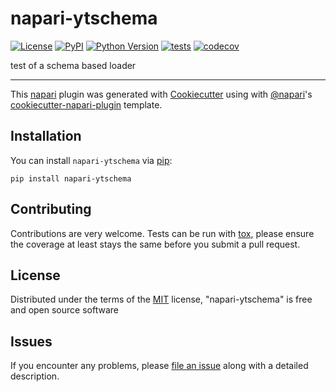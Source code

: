 # napari-ytschema

[![License](https://img.shields.io/pypi/l/napari-ytschema.svg?color=green)](https://github.com/chrishavlin/napari-ytschema/raw/master/LICENSE)
[![PyPI](https://img.shields.io/pypi/v/napari-ytschema.svg?color=green)](https://pypi.org/project/napari-ytschema)
[![Python Version](https://img.shields.io/pypi/pyversions/napari-ytschema.svg?color=green)](https://python.org)
[![tests](https://github.com/chrishavlin/napari-ytschema/workflows/tests/badge.svg)](https://github.com/chrishavlin/napari-ytschema/actions)
[![codecov](https://codecov.io/gh/chrishavlin/napari-ytschema/branch/master/graph/badge.svg)](https://codecov.io/gh/chrishavlin/napari-ytschema)

test of a schema based loader

----------------------------------

This [napari] plugin was generated with [Cookiecutter] using with [@napari]'s [cookiecutter-napari-plugin] template.

<!--
Don't miss the full getting started guide to set up your new package:
https://github.com/napari/cookiecutter-napari-plugin#getting-started

and review the napari docs for plugin developers:
https://napari.org/docs/plugins/index.html
-->

## Installation

You can install `napari-ytschema` via [pip]:

    pip install napari-ytschema

## Contributing

Contributions are very welcome. Tests can be run with [tox], please ensure
the coverage at least stays the same before you submit a pull request.

## License

Distributed under the terms of the [MIT] license,
"napari-ytschema" is free and open source software

## Issues

If you encounter any problems, please [file an issue] along with a detailed description.

[napari]: https://github.com/napari/napari
[Cookiecutter]: https://github.com/audreyr/cookiecutter
[@napari]: https://github.com/napari
[MIT]: http://opensource.org/licenses/MIT
[BSD-3]: http://opensource.org/licenses/BSD-3-Clause
[GNU GPL v3.0]: http://www.gnu.org/licenses/gpl-3.0.txt
[GNU LGPL v3.0]: http://www.gnu.org/licenses/lgpl-3.0.txt
[Apache Software License 2.0]: http://www.apache.org/licenses/LICENSE-2.0
[Mozilla Public License 2.0]: https://www.mozilla.org/media/MPL/2.0/index.txt
[cookiecutter-napari-plugin]: https://github.com/napari/cookiecutter-napari-plugin
[file an issue]: https://github.com/chrishavlin/napari-ytschema/issues
[napari]: https://github.com/napari/napari
[tox]: https://tox.readthedocs.io/en/latest/
[pip]: https://pypi.org/project/pip/
[PyPI]: https://pypi.org/
